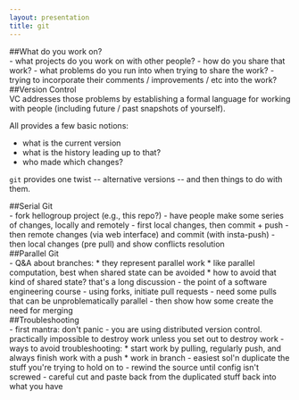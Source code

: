 ```yaml
---
layout: presentation
title: git
---
```

<section markdown="block">
##What do you work on?
<aside class="notes" markdown="block">
- what projects do you work on with other people?
- how do you share that work?
- what problems do you run into when trying to share the work?
- trying to incorporate their comments / improvements / etc into the work?
</aside>
</section>

<section markdown="block">
##Version Control
<aside class="notes" markdown="block">
VC addresses those problems by establishing a formal language for working with people
(including future / past snapshots of yourself).

All provides a few basic notions:
- what is the current version
- what is the history leading up to that?
- who made which changes?

`git` provides one twist -- alternative versions -- and then things to do with them.
</aside>

<section markdown="block">
##Serial Git
<aside class="notes" markdown="block">
- fork hellogroup project (e.g., this repo?)
- have people make some series of changes, locally and remotely
- first local changes, then commit + push
- then remote changes (via web interface) and commit (with insta-push)
- then local changes (pre pull) and show conflicts resolution
</aside>
</section>

<section markdown="block">
##Parallel Git
<aside class="notes" markdown="block">
- Q&A about branches:
 * they represent parallel work
 * like parallel computation, best when shared state can be avoided
 * how to avoid that kind of shared state? that's a long discussion - the point of a software engineering course
- using forks, initiate pull requests
- need some pulls that can be unproblematically parallel
- then show how some create the need for merging
</aside>
</section>

<section markdown="block">
##Troubleshooting
<aside class="notes" markdown="block">
- first mantra: don't panic - you are using distributed version control.
practically impossible to destroy work unless you set out to destroy work
- ways to avoid troubleshooting:
 * start work by pulling, regularly push, and always finish work with a push
 * work in branch 
- easiest sol'n duplicate the stuff you're trying to hold on to
- rewind the source until config isn't screwed
- careful cut and paste back from the duplicated stuff back into what you have
</aside>
</section>

